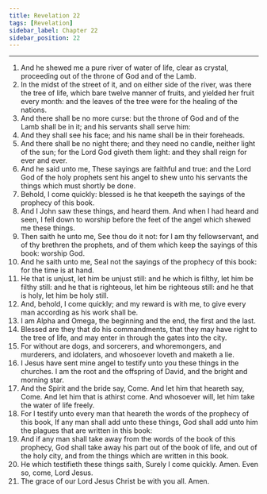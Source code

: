 ```yaml
---
title: Revelation 22
tags: [Revelation]
sidebar_label: Chapter 22
sidebar_position: 22
---
```


---
1. And he shewed me a pure river of water of life, clear as crystal, proceeding out of the throne of God and of the Lamb.
2. In the midst of the street of it, and on either side of the river, was there the tree of life, which bare twelve manner of fruits, and yielded her fruit every month: and the leaves of the tree were for the healing of the nations.
3. And there shall be no more curse: but the throne of God and of the Lamb shall be in it; and his servants shall serve him:
4. And they shall see his face; and his name shall be in their foreheads.
5. And there shall be no night there; and they need no candle, neither light of the sun; for the Lord God giveth them light: and they shall reign for ever and ever.
6. And he said unto me, These sayings are faithful and true: and the Lord God of the holy prophets sent his angel to shew unto his servants the things which must shortly be done.
7. Behold, I come quickly: blessed is he that keepeth the sayings of the prophecy of this book.
8. And I John saw these things, and heard them. And when I had heard and seen, I fell down to worship before the feet of the angel which shewed me these things.
9. Then saith he unto me, See thou do it not: for I am thy fellowservant, and of thy brethren the prophets, and of them which keep the sayings of this book: worship God.
10. And he saith unto me, Seal not the sayings of the prophecy of this book: for the time is at hand.
11. He that is unjust, let him be unjust still: and he which is filthy, let him be filthy still: and he that is righteous, let him be righteous still: and he that is holy, let him be holy still.
12. And, behold, I come quickly; and my reward is with me, to give every man according as his work shall be.
13. I am Alpha and Omega, the beginning and the end, the first and the last.
14. Blessed are they that do his commandments, that they may have right to the tree of life, and may enter in through the gates into the city.
15. For without are dogs, and sorcerers, and whoremongers, and murderers, and idolaters, and whosoever loveth and maketh a lie.
16. I Jesus have sent mine angel to testify unto you these things in the churches. I am the root and the offspring of David, and the bright and morning star.
17. And the Spirit and the bride say, Come. And let him that heareth say, Come. And let him that is athirst come. And whosoever will, let him take the water of life freely.
18. For I testify unto every man that heareth the words of the prophecy of this book, If any man shall add unto these things, God shall add unto him the plagues that are written in this book:
19. And if any man shall take away from the words of the book of this prophecy, God shall take away his part out of the book of life, and out of the holy city, and from the things which are written in this book.
20. He which testifieth these things saith, Surely I come quickly. Amen. Even so, come, Lord Jesus.
21. The grace of our Lord Jesus Christ be with you all. Amen.
